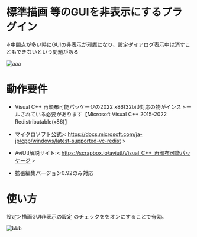 # 標準描画 等のGUIを非表示にするプラグイン
↓中間点が多い時にGUIの非表示が邪魔になり、設定ダイアログ表示中は消すこともできないという問題がある

![aaa](https://user-images.githubusercontent.com/99536641/193632141-b8d2ce39-b540-434e-8aca-f4eed360a61d.png)

# 動作要件
- Visual C++ 再頒布可能パッケージの2022 x86(32bit)対応の物がインストールされている必要があります【Microsoft Visual C++ 2015-2022 Redistributable(x86)】
- マイクロソフト公式:< https://docs.microsoft.com/ja-jp/cpp/windows/latest-supported-vc-redist >
- AviUtl解説サイト:< https://scrapbox.io/aviutl/Visual_C++_再頒布可能パッケージ >

- 拡張編集バージョン0.92のみ対応

# 使い方
設定＞描画GUI非表示の設定 のチェックををオンにすることで有効。

![bbb](https://user-images.githubusercontent.com/99536641/193632175-ec3882b5-341e-4cfa-910a-8f689acae636.png)
